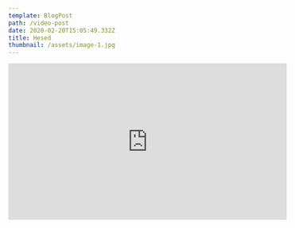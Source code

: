 ```yaml
---
template: BlogPost
path: /video-post
date: 2020-02-20T15:05:49.332Z
title: Hesed
thumbnail: /assets/image-1.jpg
---
```

<iframe width="560" height="315" src="https://www.youtube.com/embed/07YLtbYY33I" frameborder="0" allow="accelerometer; autoplay; encrypted-media; gyroscope; picture-in-picture" allowfullscreen></iframe>
